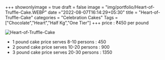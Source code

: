 +++
showonlyimage = true
draft = false
image = "img/portfolio/Heart-of-Truffle-Cake.WEBP"
date ="2022-08-07T16:14:29+05:30"
title = "Heart-of-Truffle-Cake"
categories = "Celebration Cakes"
Tags = ["Chocolate","Heart","Half Kg","One Tier"]
+++
price : ₹450 per pound
<!--more-->
![Heart-of-Truffle-Cake](/img/portfolio/Heart-of-Truffle-Cake.WEBP)
* 1 pound cake price serves 8-10 persons : 450
* 2 pound cake price serves 10-20 persons : 900
* 3 pound cake price serves 20-30 persons : 1350
